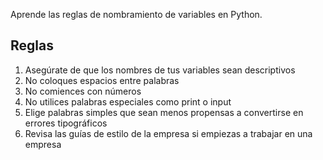 Aprende las reglas de nombramiento de variables en Python.

## Reglas

1. Asegúrate de que los nombres de tus variables sean descriptivos
2. No coloques espacios entre palabras
3. No comiences con números
4. No utilices palabras especiales como print o input
5. Elige palabras simples que sean menos propensas a convertirse en errores tipográficos
6. Revisa las guías de estilo de la empresa si empiezas a trabajar en una empresa